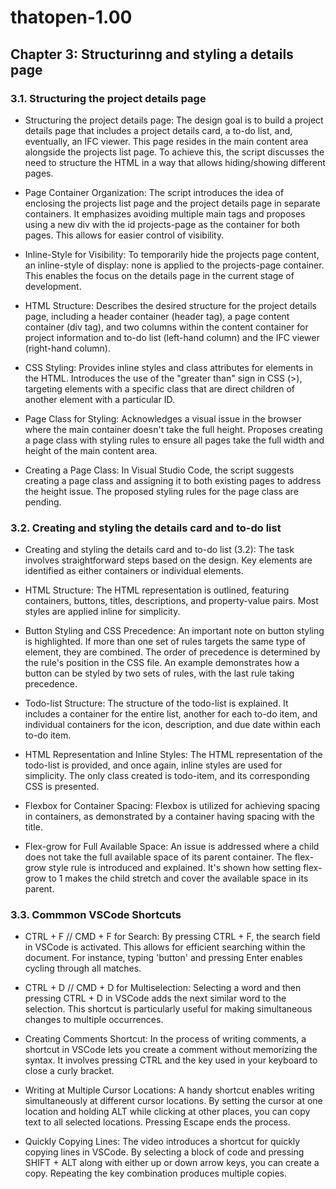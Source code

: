 # thatopen-1.00
## Chapter 3: Structurinng and styling a details page

### 3.1. Structuring the project details page

+ Structuring the project details page: The design goal is to build a project details page that includes a project details card, a to-do list, and, eventually, an IFC viewer. This page resides in the main content area alongside the projects list page. To achieve this, the script discusses the need to structure the HTML in a way that allows hiding/showing different pages.

+ Page Container Organization: The script introduces the idea of enclosing the projects list page and the project details page in separate containers. It emphasizes avoiding multiple main tags and proposes using a new div with the id projects-page as the container for both pages. This allows for easier control of visibility.

+ Inline-Style for Visibility: To temporarily hide the projects page content, an inline-style of display: none is applied to the projects-page container. This enables the focus on the details page in the current stage of development.

+ HTML Structure: Describes the desired structure for the project details page, including a header container (header tag), a page content container (div tag), and two columns within the content container for project information and to-do list (left-hand column) and the IFC viewer (right-hand column).

+ CSS Styling: Provides inline styles and class attributes for elements in the HTML. Introduces the use of the "greater than" sign in CSS (>), targeting elements with a specific class that are direct children of another element with a particular ID.

+ Page Class for Styling: Acknowledges a visual issue in the browser where the main container doesn't take the full height. Proposes creating a page class with styling rules to ensure all pages take the full width and height of the main content area.

+ Creating a Page Class: In Visual Studio Code, the script suggests creating a page class and assigning it to both existing pages to address the height issue. The proposed styling rules for the page class are pending.

### 3.2. Creating and styling the details card and to-do list

+ Creating and styling the details card and to-do list (3.2): The task involves straightforward steps based on the design. Key elements are identified as either containers or individual elements.

+ HTML Structure: The HTML representation is outlined, featuring containers, buttons, titles, descriptions, and property-value pairs. Most styles are applied inline for simplicity.

+ Button Styling and CSS Precedence: An important note on button styling is highlighted. If more than one set of rules targets the same type of element, they are combined. The order of precedence is determined by the rule's position in the CSS file. An example demonstrates how a button can be styled by two sets of rules, with the last rule taking precedence.

+ Todo-list Structure: The structure of the todo-list is explained. It includes a container for the entire list, another for each to-do item, and individual containers for the icon, description, and due date within each to-do item.

+ HTML Representation and Inline Styles: The HTML representation of the todo-list is provided, and once again, inline styles are used for simplicity. The only class created is todo-item, and its corresponding CSS is presented.

+ Flexbox for Container Spacing: Flexbox is utilized for achieving spacing in containers, as demonstrated by a container having spacing with the title.

+ Flex-grow for Full Available Space: An issue is addressed where a child does not take the full available space of its parent container. The flex-grow style rule is introduced and explained. It's shown how setting flex-grow to 1 makes the child stretch and cover the available space in its parent.

### 3.3. Commmon VSCode Shortcuts

+ CTRL + F // CMD + F	for Search: By pressing CTRL + F, the search field in VSCode is activated. This allows for efficient searching within the document. For instance, typing 'button' and pressing Enter enables cycling through all matches.

+ CTRL + D // CMD + D	for Multiselection: Selecting a word and then pressing CTRL + D in VSCode adds the next similar word to the selection. This shortcut is particularly useful for making simultaneous changes to multiple occurrences.

+ Creating Comments Shortcut: In the process of writing comments, a shortcut in VSCode lets you create a comment without memorizing the syntax. It involves pressing CTRL and the key used in your keyboard to close a curly bracket.

+ Writing at Multiple Cursor Locations: A handy shortcut enables writing simultaneously at different cursor locations. By setting the cursor at one location and holding ALT while clicking at other places, you can copy text to all selected locations. Pressing Escape ends the process.

+ Quickly Copying Lines: The video introduces a shortcut for quickly copying lines in VSCode. By selecting a block of code and pressing SHIFT + ALT along with either up or down arrow keys, you can create a copy. Repeating the key combination produces multiple copies.
